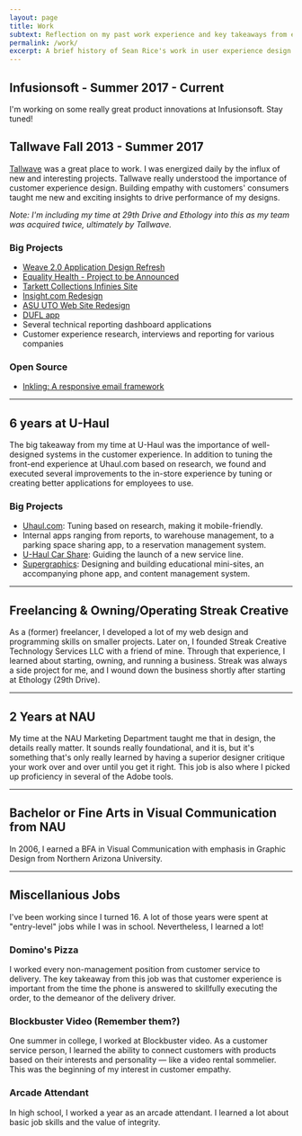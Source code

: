 ```yaml
---
layout: page
title: Work
subtext: Reflection on my past work experience and key takeaways from each.
permalink: /work/
excerpt: A brief history of Sean Rice's work in user experience design
---
```

## Infusionsoft - Summer 2017 - Current

I'm working on some really great product innovations at Infusionsoft. Stay tuned!

## Tallwave Fall 2013 - Summer 2017

[Tallwave](https://www.tallwave.com) was a great place to work. I was energized daily by the influx of new and interesting projects. Tallwave really understood the importance of customer experience design. Building empathy with customers' consumers taught me new and exciting insights to drive performance of my designs.

_Note: I'm including my time at 29th Drive and Ethology into this as my team was acquired twice, ultimately by Tallwave._

### Big Projects

- [Weave 2.0 Application Design Refresh](https://weaveeducation.com/)
- [Equality Health - Project to be Announced](https://www.equalityhealth.com/)
- [Tarkett Collections Infinies Site](https://collectionsinfinies.tarkettna.com)
- [Insight.com Redesign](https://insight.com)
- [ASU UTO Web Site Redesign](https://uto.asu.edu)
- [DUFL app](https://dufl.com)
- Several technical reporting dashboard applications
- Customer experience research, interviews and reporting for various companies

### Open Source

- [Inkling: A responsive email framework](https://github.com/ethology-co/inkling)

---------------------------------------

## 6 years at U-Haul

The big takeaway from my time at U-Haul was the importance of well-designed systems in the customer experience. In addition to tuning the front-end experience at Uhaul.com based on research, we found and executed several improvements to the in-store experience by tuning or creating better applications for employees to use.

### Big Projects

- [Uhaul.com](https://uhaul.com): Tuning based on research, making it mobile-friendly.
- Internal apps ranging from reports, to warehouse management, to a parking space sharing app, to a reservation management system.
- [U-Haul Car Share](https://uhaulcarshare.com): Guiding the launch of a new service line.
- [Supergraphics](https://uhaul.com/supergraphics): Designing and building educational mini-sites, an accompanying phone app, and content management system.

---------------------------------------

## Freelancing & Owning/Operating Streak Creative

As a (former) freelancer, I developed a lot of my web design and programming skills on smaller projects. Later on, I founded Streak Creative Technology Services LLC with a friend of mine. Through that experience, I learned about starting, owning, and running a business. Streak was always a side project for me, and I wound down the business shortly after starting at Ethology (29th Drive).

---------------------------------------

## 2 Years at NAU

My time at the NAU Marketing Department taught me that in design, the details really matter. It sounds really foundational, and it is, but it's something that's only really learned by having a superior designer critique your work over and over until you get it right. This job is also where I picked up proficiency in several of the Adobe tools.

---------------------------------------

## Bachelor or Fine Arts in Visual Communication from NAU

In 2006, I earned a BFA in Visual Communication with emphasis in Graphic Design from Northern Arizona University.

---------------------------------------

## Miscellanious Jobs

I've been working since I turned 16. A lot of those years were spent at "entry-level" jobs while I was in school. Nevertheless, I learned a lot!

### Domino's Pizza

I worked every non-management position from customer service to delivery. The key takeaway from this job was that customer experience is important from the time the phone is answered to skillfully executing the order, to the demeanor of the delivery driver.

### Blockbuster Video (Remember them?)

One summer in college, I worked at Blockbuster video. As a customer service person, I learned the ability to connect customers with products based on their interests and personality &mdash; like a video rental sommelier. This was the beginning of my interest in customer empathy.

### Arcade Attendant

In high school, I worked a year as an arcade attendant. I learned a lot about basic job skills and the value of integrity.
